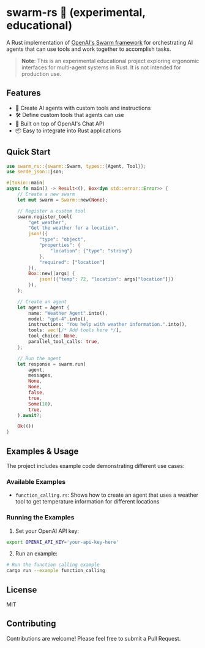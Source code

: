 # swarm-rs 🦀 (experimental, educational)

A Rust implementation of [OpenAI's Swarm framework](https://github.com/openai/swarm) for orchestrating AI agents that can use tools and work together to accomplish tasks.

> **Note**: This is an experimental educational project exploring ergonomic interfaces for multi-agent systems in Rust. It is not intended for production use.

## Features

- 🤖 Create AI agents with custom tools and instructions
- 🛠️ Define custom tools that agents can use
- 🔗 Built on top of OpenAI's Chat API
- 📦 Easy to integrate into Rust applications

## Quick Start

```rust
use swarm_rs::{swarm::Swarm, types::{Agent, Tool}};
use serde_json::json;

#[tokio::main]
async fn main() -> Result<(), Box<dyn std::error::Error>> {
    // Create a new swarm
    let mut swarm = Swarm::new(None);

    // Register a custom tool
    swarm.register_tool(
        "get_weather",
        "Get the weather for a location",
        json!({
            "type": "object",
            "properties": {
                "location": {"type": "string"}
            },
            "required": ["location"]
        }),
        Box::new(|args| {
            json!({"temp": 72, "location": args["location"]})
        }),
    );

    // Create an agent
    let agent = Agent {
        name: "Weather Agent".into(),
        model: "gpt-4".into(),
        instructions: "You help with weather information.".into(),
        tools: vec![/* Add tools here */],
        tool_choice: None,
        parallel_tool_calls: true,
    };

    // Run the agent
    let response = swarm.run(
        agent,
        messages,
        None,
        None,
        false,
        true,
        Some(10),
        true,
    ).await?;

    Ok(())
}
```

## Examples & Usage

The project includes example code demonstrating different use cases:

### Available Examples

- `function_calling.rs`: Shows how to create an agent that uses a weather tool to get temperature information for different locations

### Running the Examples

1. Set your OpenAI API key:

```bash
export OPENAI_API_KEY='your-api-key-here'
```

2. Run an example:

```bash
# Run the function calling example
cargo run --example function_calling
```

## License

MIT

## Contributing

Contributions are welcome! Please feel free to submit a Pull Request.
